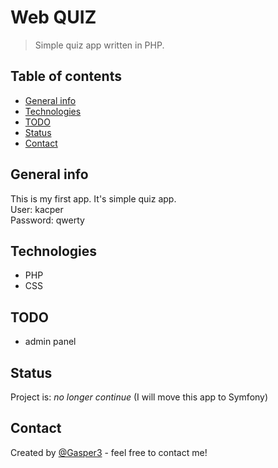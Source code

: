 # Web QUIZ
> Simple quiz app written in PHP.
## Table of contents
* [General info](#general-info)
* [Technologies](#technologies)
* [TODO](#features)
* [Status](#status)
* [Contact](#contact)

## General info
This is my first app. It's simple quiz app.  
User: kacper  
Password: qwerty

## Technologies
* PHP
* CSS

## TODO
* admin panel

## Status
Project is: _no longer continue_ (I will move this app to Symfony)

## Contact
Created by [@Gasper3](https://github.com/Gasper3) - feel free to contact me!
